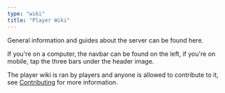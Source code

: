 ```yaml
---
type: "wiki"
title: "Player Wiki"
---
```


General information and guides about the server can be found here.
  
If you're on a computer, the navbar can be found on the left, if you're
on mobile, tap the three bars under the header image.
  
The player wiki is ran by players and anyone is allowed to contribute to
it, see [Contributing](/wiki/contributing) for more information.
  

  
